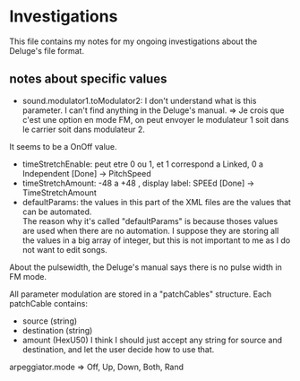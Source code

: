 # Investigations

This file contains my notes for my ongoing investigations about the Deluge's file format.

## notes about specific values
 - sound.modulator1.toModulator2: I don't understand what is this parameter. I can't find anything in the Deluge's manual. 
 => Je crois que c'est une option en mode FM, on peut envoyer le modulateur 1 soit dans le carrier soit dans modulateur 2.

It seems to be a OnOff value.  
 - timeStretchEnable: peut etre 0 ou 1, et 1 correspond a Linked, 0 a Independent  [Done] -> PitchSpeed
 - timeStretchAmount: -48 a +48 , display label: SPEEd   [Done] -> TimeStretchAmount
 - defaultParams: the values in this part of the XML files are the values that can be automated.  
The reason why it's called "defaultParams" is because thoses values are used when there are no automation. 
I suppose they are storing all the values in a big array of integer, but this is not important to me as I do not want to edit songs.  

About the pulsewidth, the Deluge's manual says there is no pulse width in FM mode.

All parameter modulation are stored in a "patchCables" structure.
Each patchCable contains:
 - source (string)
 - destination (string)
 - amount (HexU50)
 I think I should just accept any string for source and destination, and let the user decide how to use that.

 arpeggiator.mode =>
 Off, Up, Down, Both, Rand